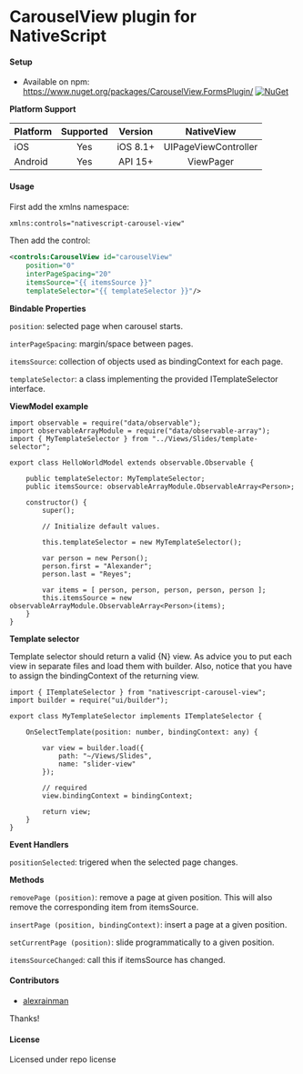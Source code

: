 # CarouselView plugin for NativeScript

#### Setup
* Available on npm: https://www.nuget.org/packages/CarouselView.FormsPlugin/ [![NuGet](https://img.shields.io/nuget/v/CarouselView.FormsPlugin.svg?label=NuGet)](https://www.nuget.org/packages/CarouselView.FormsPlugin/)

**Platform Support**

|Platform|Supported|Version|NativeView|
| ------------------- | :-----------: | :-----------: | :------------------: |
|iOS|Yes|iOS 8.1+|UIPageViewController|
|Android|Yes|API 15+|ViewPager|

#### Usage

First add the xmlns namespace:

```xml
xmlns:controls="nativescript-carousel-view"
```

Then add the control:

```xml
<controls:CarouselView id="carouselView"
    position="0"
    interPageSpacing="20"
    itemsSource="{{ itemsSource }}"
    templateSelector="{{ templateSelector }}"/>
```

**Bindable Properties**

```position```: selected page when carousel starts.

```interPageSpacing```: margin/space between pages.

```itemsSource```: collection of objects used as bindingContext for each page.

```templateSelector```: a class implementing the provided ITemplateSelector interface.

**ViewModel example**

```
import observable = require("data/observable");
import observableArrayModule = require("data/observable-array");
import { MyTemplateSelector } from "../Views/Slides/template-selector";

export class HelloWorldModel extends observable.Observable {

    public templateSelector: MyTemplateSelector;
    public itemsSource: observableArrayModule.ObservableArray<Person>;

    constructor() {
        super();

        // Initialize default values.

        this.templateSelector = new MyTemplateSelector();

        var person = new Person();
        person.first = "Alexander";
        person.last = "Reyes";

        var items = [ person, person, person, person, person ];
        this.itemsSource = new observableArrayModule.ObservableArray<Person>(items);
    }
}
```

**Template selector** 

Template selector should return a valid {N} view. As advice you to put each view in separate files and load them with builder. Also, notice that you have to assign the bindingContext of the returning view.

```
import { ITemplateSelector } from "nativescript-carousel-view";
import builder = require("ui/builder");

export class MyTemplateSelector implements ITemplateSelector {
    
    OnSelectTemplate(position: number, bindingContext: any) {

        var view = builder.load({
            path: "~/Views/Slides",
            name: "slider-view"
        });

        // required
        view.bindingContext = bindingContext;

        return view;
    }
}
```

**Event Handlers**

```positionSelected```: trigered when the selected page changes.

**Methods**

```removePage (position)```: remove a page at given position. This will also remove the corresponding item from itemsSource.

```insertPage (position, bindingContext)```: insert a page at a given position.

```setCurrentPage (position)```: slide programmatically to a given position.

```itemsSourceChanged```: call this if itemsSource has changed.

#### Contributors
* [alexrainman](https://github.com/alexrainman)

Thanks!

#### License
Licensed under repo license
